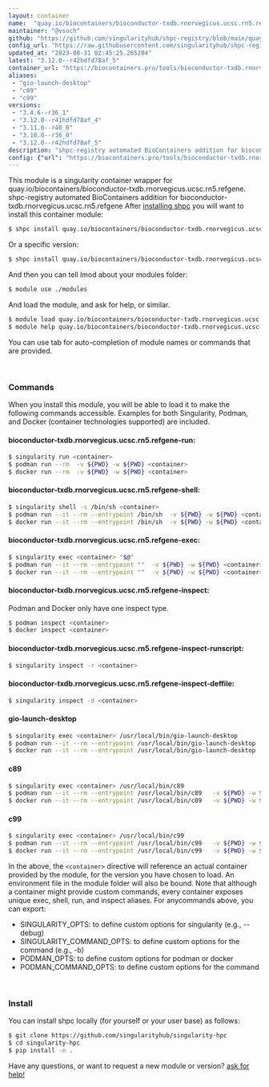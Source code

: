 ```yaml
---
layout: container
name:  "quay.io/biocontainers/bioconductor-txdb.rnorvegicus.ucsc.rn5.refgene"
maintainer: "@vsoch"
github: "https://github.com/singularityhub/shpc-registry/blob/main/quay.io/biocontainers/bioconductor-txdb.rnorvegicus.ucsc.rn5.refgene/container.yaml"
config_url: "https://raw.githubusercontent.com/singularityhub/shpc-registry/main/quay.io/biocontainers/bioconductor-txdb.rnorvegicus.ucsc.rn5.refgene/container.yaml"
updated_at: "2023-08-31 02:45:25.265204"
latest: "3.12.0--r42hdfd78af_5"
container_url: "https://biocontainers.pro/tools/bioconductor-txdb.rnorvegicus.ucsc.rn5.refgene"
aliases:
 - "gio-launch-desktop"
 - "c89"
 - "c99"
versions:
 - "3.4.6--r36_1"
 - "3.12.0--r41hdfd78af_4"
 - "3.11.0--r40_0"
 - "3.10.0--r36_0"
 - "3.12.0--r42hdfd78af_5"
description: "shpc-registry automated BioContainers addition for bioconductor-txdb.rnorvegicus.ucsc.rn5.refgene"
config: {"url": "https://biocontainers.pro/tools/bioconductor-txdb.rnorvegicus.ucsc.rn5.refgene", "maintainer": "@vsoch", "description": "shpc-registry automated BioContainers addition for bioconductor-txdb.rnorvegicus.ucsc.rn5.refgene", "latest": {"3.12.0--r42hdfd78af_5": "sha256:bbc9ffe7222bd478418201dd1a1e96fdab4b9c036bb4c17eb6fb76caa27150b5"}, "tags": {"3.4.6--r36_1": "sha256:686d093b2cf125687a44888b64cd0afa37d85c6b47419eb15cda601486eca7d6", "3.12.0--r41hdfd78af_4": "sha256:00dc03cbe7d1fd74bf7ededcb8c4b9714a52d2154d4b70b8762266ff2844fd6b", "3.11.0--r40_0": "sha256:f8289fc6cfc708aac7fe7e1b600d1a93375dabfee2424c0d65e5490930f35601", "3.10.0--r36_0": "sha256:5c23a809bc7d2997265c86ea0b8a8fc8775e579db40305f22246fae6c9d8a27e", "3.12.0--r42hdfd78af_5": "sha256:bbc9ffe7222bd478418201dd1a1e96fdab4b9c036bb4c17eb6fb76caa27150b5"}, "docker": "quay.io/biocontainers/bioconductor-txdb.rnorvegicus.ucsc.rn5.refgene", "aliases": {"gio-launch-desktop": "/usr/local/bin/gio-launch-desktop", "c89": "/usr/local/bin/c89", "c99": "/usr/local/bin/c99"}}
---
```


This module is a singularity container wrapper for quay.io/biocontainers/bioconductor-txdb.rnorvegicus.ucsc.rn5.refgene.
shpc-registry automated BioContainers addition for bioconductor-txdb.rnorvegicus.ucsc.rn5.refgene
After [installing shpc](#install) you will want to install this container module:


```bash
$ shpc install quay.io/biocontainers/bioconductor-txdb.rnorvegicus.ucsc.rn5.refgene
```

Or a specific version:

```bash
$ shpc install quay.io/biocontainers/bioconductor-txdb.rnorvegicus.ucsc.rn5.refgene:3.12.0--r42hdfd78af_5
```

And then you can tell lmod about your modules folder:

```bash
$ module use ./modules
```

And load the module, and ask for help, or similar.

```bash
$ module load quay.io/biocontainers/bioconductor-txdb.rnorvegicus.ucsc.rn5.refgene/3.12.0--r42hdfd78af_5
$ module help quay.io/biocontainers/bioconductor-txdb.rnorvegicus.ucsc.rn5.refgene/3.12.0--r42hdfd78af_5
```

You can use tab for auto-completion of module names or commands that are provided.

<br>

### Commands

When you install this module, you will be able to load it to make the following commands accessible.
Examples for both Singularity, Podman, and Docker (container technologies supported) are included.

#### bioconductor-txdb.rnorvegicus.ucsc.rn5.refgene-run:

```bash
$ singularity run <container>
$ podman run --rm  -v ${PWD} -w ${PWD} <container>
$ docker run --rm  -v ${PWD} -w ${PWD} <container>
```

#### bioconductor-txdb.rnorvegicus.ucsc.rn5.refgene-shell:

```bash
$ singularity shell -s /bin/sh <container>
$ podman run --it --rm --entrypoint /bin/sh  -v ${PWD} -w ${PWD} <container>
$ docker run --it --rm --entrypoint /bin/sh  -v ${PWD} -w ${PWD} <container>
```

#### bioconductor-txdb.rnorvegicus.ucsc.rn5.refgene-exec:

```bash
$ singularity exec <container> "$@"
$ podman run --it --rm --entrypoint ""  -v ${PWD} -w ${PWD} <container> "$@"
$ docker run --it --rm --entrypoint ""  -v ${PWD} -w ${PWD} <container> "$@"
```

#### bioconductor-txdb.rnorvegicus.ucsc.rn5.refgene-inspect:

Podman and Docker only have one inspect type.

```bash
$ podman inspect <container>
$ docker inspect <container>
```

#### bioconductor-txdb.rnorvegicus.ucsc.rn5.refgene-inspect-runscript:

```bash
$ singularity inspect -r <container>
```

#### bioconductor-txdb.rnorvegicus.ucsc.rn5.refgene-inspect-deffile:

```bash
$ singularity inspect -d <container>
```


#### gio-launch-desktop

```bash
$ singularity exec <container> /usr/local/bin/gio-launch-desktop
$ podman run --it --rm --entrypoint /usr/local/bin/gio-launch-desktop   -v ${PWD} -w ${PWD} <container> -c " $@"
$ docker run --it --rm --entrypoint /usr/local/bin/gio-launch-desktop   -v ${PWD} -w ${PWD} <container> -c " $@"
```


#### c89

```bash
$ singularity exec <container> /usr/local/bin/c89
$ podman run --it --rm --entrypoint /usr/local/bin/c89   -v ${PWD} -w ${PWD} <container> -c " $@"
$ docker run --it --rm --entrypoint /usr/local/bin/c89   -v ${PWD} -w ${PWD} <container> -c " $@"
```


#### c99

```bash
$ singularity exec <container> /usr/local/bin/c99
$ podman run --it --rm --entrypoint /usr/local/bin/c99   -v ${PWD} -w ${PWD} <container> -c " $@"
$ docker run --it --rm --entrypoint /usr/local/bin/c99   -v ${PWD} -w ${PWD} <container> -c " $@"
```



In the above, the `<container>` directive will reference an actual container provided
by the module, for the version you have chosen to load. An environment file in the
module folder will also be bound. Note that although a container
might provide custom commands, every container exposes unique exec, shell, run, and
inspect aliases. For anycommands above, you can export:

 - SINGULARITY_OPTS: to define custom options for singularity (e.g., --debug)
 - SINGULARITY_COMMAND_OPTS: to define custom options for the command (e.g., -b)
 - PODMAN_OPTS: to define custom options for podman or docker
 - PODMAN_COMMAND_OPTS: to define custom options for the command

<br>

### Install

You can install shpc locally (for yourself or your user base) as follows:

```bash
$ git clone https://github.com/singularityhub/singularity-hpc
$ cd singularity-hpc
$ pip install -e .
```

Have any questions, or want to request a new module or version? [ask for help!](https://github.com/singularityhub/singularity-hpc/issues)